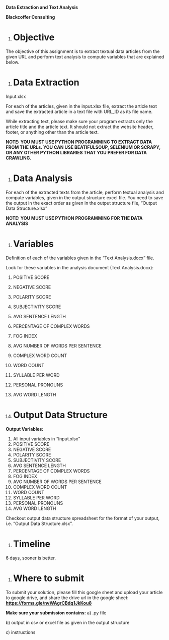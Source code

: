 **Data Extraction and Text Analysis**

**Blackcoffer Consulting**

1. # **Objective**
The objective of this assignment is to extract textual data articles from the given URL and perform text analysis to compute variables that are explained below. 

1. # **Data Extraction**
Input.xlsx

For each of the articles, given in the input.xlsx file, extract the article text and save the extracted article in a text file with URL\_ID as its file name.

While extracting text, please make sure your program extracts only the article title and the article text. It should not extract the website header, footer, or anything other than the article text. 

**NOTE: YOU MUST USE PYTHON PROGRAMMING TO EXTRACT DATA FROM THE URLs. YOU CAN USE BEATIFULSOUP, SELENIUM OR SCRAPY, OR ANY OTHER PYTHON LIBRARIES THAT YOU PREFER FOR DATA CRAWLING.** 

1. # **Data Analysis**
For each of the extracted texts from the article, perform textual analysis and compute variables, given in the output structure excel file. You need to save the output in the exact order as given in the output structure file, “Output Data Structure.xlsx”

**NOTE: YOU MUST USE PYTHON PROGRAMMING FOR THE DATA ANALYSIS**

1. # **Variables**
Definition of each of the variables given in the “Text Analysis.docx” file.

Look for these variables in the analysis document (Text Analysis.docx):

1. POSITIVE SCORE
1. NEGATIVE SCORE
1. POLARITY SCORE
1. SUBJECTIVITY SCORE
1. AVG SENTENCE LENGTH
1. PERCENTAGE OF COMPLEX WORDS
1. FOG INDEX
1. AVG NUMBER OF WORDS PER SENTENCE
1. COMPLEX WORD COUNT
1. WORD COUNT
1. SYLLABLE PER WORD
1. PERSONAL PRONOUNS
1. AVG WORD LENGTH

1. # **Output Data Structure**
**Output Variables:** 

1. All input variables in “Input.xlsx”
1. POSITIVE SCORE
1. NEGATIVE SCORE
1. POLARITY SCORE
1. SUBJECTIVITY SCORE
1. AVG SENTENCE LENGTH
1. PERCENTAGE OF COMPLEX WORDS
1. FOG INDEX
1. AVG NUMBER OF WORDS PER SENTENCE
1. COMPLEX WORD COUNT
1. WORD COUNT
1. SYLLABLE PER WORD
1. PERSONAL PRONOUNS
1. AVG WORD LENGTH

Checkout output data structure spreadsheet for the format of your output, i.e. “Output Data Structure.xlsx”.

1. # **Timeline**
6 days, sooner is better. 

1. # **Where to submit**
To submit your solution, please fill this google sheet and upload your article to google drive, and share the drive url in the google sheet: **<https://forms.gle/nvWAgrCBdq1JkKou8>** 

**Make sure your submission contains:**
a) .py file

b) output in csv or excel file as given in the output structure

c) instructions

